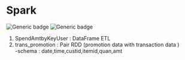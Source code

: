 # Spark
![Generic badge](https://img.shields.io/badge/Scala-2.12.10-green.svg)  ![Generic badge](https://img.shields.io/badge/Spark-3.0.2-orange.svg)


1. SpendAmtbyKeyUser : DataFrame ETL  
2. trans_promotion : Pair RDD (promotion data with transaction data )  
-schema : date,time,custid,itemid,quan,amt
